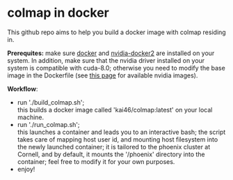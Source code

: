 # colmap in docker

This github repo aims to help you build a docker image with colmap residing in.

**Prerequites:** make sure [docker](https://docs.docker.com/install/linux/docker-ce/ubuntu/) and [nvidia-docker2](https://github.com/NVIDIA/nvidia-docker) are installed on your system. In addition, make sure that the nvidia driver installed on your system is compatible with cuda-8.0; otherwise you need to modify the base image in the Dockerfile (see [this page](https://hub.docker.com/r/nvidia/cuda/) for available nvidia images).

**Workflow**:
* run './build_colmap.sh'; <br>this builds a docker image called 'kai46/colmap:latest' on your local machine.
* run './run_colmap.sh'; <br>this launches a container and leads you to an interactive bash; the script takes care of mapping host user id, and mounting host filesystem into the newly launched container; it is tailored to the phoenix cluster at Cornell, and by default, it mounts the '/phoenix' directory into the container; feel free to modify it for your own purposes. 
* enjoy!
